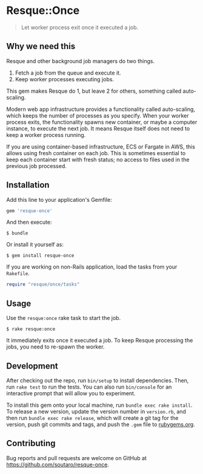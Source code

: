 # Resque::Once

> Let worker process exit once it executed a job.

## Why we need this

Resque and other background job managers do two things.

1. Fetch a job from the queue and execute it.
2. Keep worker processes executing jobs.

This gem makes Resque do 1, but leave 2 for others, something called auto-scaling.

Modern web app infrastructure provides a functionality called auto-scaling, which keeps the number of processes as you specify. When your worker process exits, the functionality spawns new container, or maybe a computer instance, to execute the next job. It means Resque itself does not need to keep a worker process running.

If you are using container-based infrastructure, ECS or Fargate in AWS, this allows using fresh container on each job. This is sometimes essential to keep each container start with fresh status; no access to files used in the previous job processed.

## Installation

Add this line to your application's Gemfile:

```ruby
gem 'resque-once'
```

And then execute:

    $ bundle

Or install it yourself as:

    $ gem install resque-once

If you are working on non-Rails application, load the tasks from your `Rakefile`.

```ruby
require "resque/once/tasks"
```

## Usage

Use the `resque:once` rake task to start the job.

	$ rake resque:once

It immediately exits once it executed a job. To keep Resque processing the jobs, you need to re-spawn the worker.

## Development

After checking out the repo, run `bin/setup` to install dependencies. Then, run `rake test` to run the tests. You can also run `bin/console` for an interactive prompt that will allow you to experiment.

To install this gem onto your local machine, run `bundle exec rake install`. To release a new version, update the version number in `version.rb`, and then run `bundle exec rake release`, which will create a git tag for the version, push git commits and tags, and push the `.gem` file to [rubygems.org](https://rubygems.org).

## Contributing

Bug reports and pull requests are welcome on GitHub at https://github.com/soutaro/resque-once.
